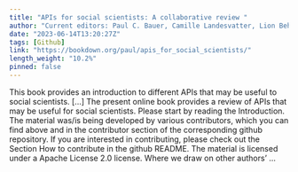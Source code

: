 ```yaml
---
title: "APIs for social scientists: A collaborative review "
author: "Current editors: Paul C. Bauer, Camille Landesvatter, Lion Behrens Authors & contributors: Paul C. Bauer, Jan Behnert, Lion Behrens, Chung-hong Chan, Bernhard Clemm von Hohenberg, Lukas Isermann, Philipp Kadel, Melike N. Kaplan, Jana Klein, Markus Konrad, Barbara K. Kreis, Dean Lajic, Camille Landesvatter, Madleen Meier-Barthold, Grace Olzinski, Nina Osenbrügge, Ondrej Pekacek, Pirmin Stöckle, Malte Söhren, Domantas Undzėnas"
date: "2023-06-14T13:20:27Z"
tags: [Github]
link: "https://bookdown.org/paul/apis_for_social_scientists/"
length_weight: "10.2%"
pinned: false
---
```


This book provides an introduction to different APIs that may be useful to social scientists. [...] The present online book provides a review of APIs that may be useful for social scientists. Please start by reading the Introduction. The material was/is being developed by various contributors, which you can find above and in the contributor section of the corresponding github repository. If you are interested in contributing, please check out the Section How to contribute in the github README. The material is licensed under a Apache License 2.0 license. Where we draw on other authors’ ...
